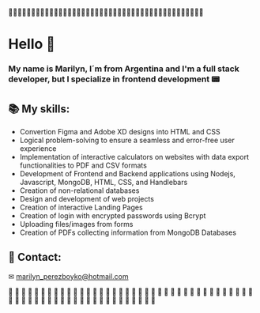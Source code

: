 🌺🌺🌺🌺🌺🌺🌺🌺🌺🌺🌺🌺🌺🌺🌺🌺🌺🌺🌺🌺🌺🌺🌺🌺🌺🌺🌺🌺🌺🌺🌺🌺🌺🌺🌺🌺🌺🌺🌺🌺🌺🌺🌺

# Hello 👋
### My name is Marilyn, I´m from Argentina and I'm a full stack developer, but I specialize in frontend development 📟

## 📚 My skills:                                                                                                       
- Convertion Figma and Adobe XD designs into HTML and CSS
- Logical problem-solving to ensure a seamless and error-free user experience
- Implementation of interactive calculators on websites with data export functionalities to PDF and CSV formats
- Development of Frontend and Backend applications using Nodejs, Javascript, MongoDB, HTML, CSS, and Handlebars
- Creation of non-relational databases
- Design and development of web projects
- Creation of interactive Landing Pages
- Creation of login with encrypted passwords using Bcrypt
- Uploading files/images from forms
- Creation of PDFs collecting information from MongoDB Databases

## 📨 Contact:
✉ marilyn_perezboyko@hotmail.com

🌺 🌺 🌺 🌺 🌺 🌺 🌺 🌺 🌺 🌺 🌺 🌺 🌺 🌺 🌺 🌺 🌺 🌺 🌺 🌺 🌺 🌺 🌺 🌺 🌺 🌺 🌺 🌺 🌺 🌺 🌺 
  🌺 🌺 🌺 🌺 🌺 🌺 🌺 🌺 🌺 🌺 🌺 🌺 🌺 🌺 🌺 🌺 🌺 🌺 🌺 🌺 🌺 🌺 🌺 🌺 🌺 🌺 🌺 🌺 🌺 🌺 
